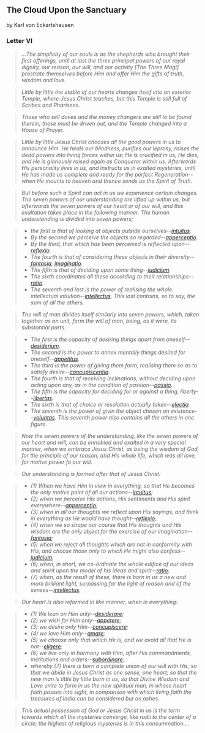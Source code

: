 ## The Cloud Upon the Sanctuary

by Karl von Eckartshausen

### Letter VI

> *...The simplicity of our souls is as the shepherds who brought their first offerings, until at last the three principal powers of our royal dignity, our reason, our will, and our activity [The Three Magi] prostrate themselves before Him and offer Him the gifts of truth, wisdom and love.*

> *Little by little the stable of our hearts changes itself into an exterior Temple, where Jesus Christ teaches, but this Temple is still full of Scribes and Pharisees.*

> *Those who sell doves and the money changers are still to be found therein; these must be driven out, and the Temple changed into a House of Prayer.*

> *Little by little Jesus Christ chooses all the good powers in us to announce Him. He heals our blindness, purifies our leprosy, raises the dead powers into living forces within us; He is crucified in us, He dies, and He is gloriously raised again as Conqueror within us. Afterwards His personality lives in us, and instructs us in exalted mysteries, until He has made us complete and ready for the perfect Regeneration--when He mounts to heaven and thence sends us the Spirit of Truth.*

> *But before such a Spirit can act in us we experience certain changes.  The seven powers of our understanding are lifted up within us, but afterwards the seven powers of our heart or of our will, and this exaltation takes place in the following manner. The human understanding is divided into seven powers;*

> - *the first is that of looking at objects outside ourselves--[intuitus](121).*
> - *By the second we perceive the objects so regarded--[apperceptio](112).*
> - *By the third, that which has been perceived is reflected upon--[reflexio](84).*
> - *The fourth is that of considering these objects in their diversity--[fantasia](65), [imaginatio](90).*
> - *The fifth is that of deciding upon some thing--[judicium](83).*
> - *The sixth coordinates all these according to their relationships--[ratio](57).*
> - *The seventh and last is the power of realising the whole intellectual intuition--[intellectus](126). This last contains, so to say, the sum of all the others.*

> *The will of man divides itself similarly into seven powers, which, taken together as an unit, form the will of man, being, as it were, its substantial parts.*

> - *The first is the capacity of desiring things apart from oneself--[desiderium](99).*
> - *The second is the power to annex mentally things desired for oneself--[appetitus](115).*
> - *The third is the power of giving them form, realising them so as to satisfy desire--[concupiscentia](138).*
> - *The fourth is that of receiving inclinations, without deciding upon acting upon any, as in the condition of passion--[passio](71).*
> - *The fifth is the capacity for deciding for or against a thing, liberty--[libertas](78).*
> - *The sixth is that of choice or resolution actually taken--[electio](63).*
> - *The seventh is the power of givin the object chosen an existence--[voluntas](109). This seventh power also contains all the others in one figure.*

> *Now the seven powers of the understanding, like the seven powers of our heart and will, can be ennobled and exalted in a very special manner, when we embrace Jesus Christ, as being the wisdom of God, for the principle of our reason, and His whole life, which was all love, for motive power fo our will.*

> *Our understanding is formed after that of Jesus Christ:*

> - *(1) When we have Him in view in everything, so that He becomes the only motive point of all our actions--[intuitus](121);*
> - *(2) when we perceive His actions, His sentiments and His spirit everywhere--[apperceptio](112);*
> - *(3) when in all our thoughts we reflect upon His sayings, and think in everything as He would have thought--[reflexio](84);*
> - *(4) when we so shape our course that His thoughts and His wisdom are the only object for the exercise of our imagination--[fantasia](65);*
> - *(5) when we reject all thoughts which are not in conformity with His, and choose those only to which He might also confess--[judicium](83);*
> - *(6) when, in short, we co-ordinate the whole edifice of our ideas and spirit upon the model of his ideas and spirit--[ratio](57);*
> - *(7) when, as the result of these, there is born in us a new and more brilliant light, surpassing far the light of reason and of the senses--[intellectus](126).*

> *Our heart is also reformed in like manner, when in everything:*

> - *(1) We lean on Him only--[desiderare](82);*
> - *(2) we wish for Him only--[appetere](78);*
> - *(3) we desire only Him--[concupiscere](119);*
> - *(4) we love Him only--[amare](34);*
> - *(5) we choose only that which He is, and we avoid all that He is not--[eligere](57);*
> - *(6) we live only in harmony with Him, after His commandments, institutions and orders--[subordinare](114);*
> - *whereby (7) there is born a complete union of our will with His, so that we abide in Jesus Christ as one sense, one heart; so that the new man is little by little born in us; so that Divine Wisdom and Love unite to form in us the new spiritual man, in whose heart faith passes into sight, in comparison with which living faith the treasures of India can be considered but as ashes.*

> *This actual possession of God or Jesus Christ in us is the term towards which all the mysteries converge, like radii to the center of a circle; the highest of religious mysteries is in this consummation....*

